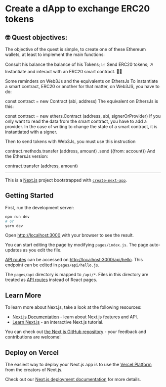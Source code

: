 # Create a dApp to exchange ERC20 tokens
## 🤓 Quest objectives:
The objective of the quest is simple, to create one of these Ethereum wallets, at least to implement the main functions:

Consult his balance the balance of his Tokens; 📈
Send ERC20 tokens; ↗️
Instantiate and interact with an ERC20 smart contract. 👨‍💻

Some reminders on Web3Js and the equivalents on EthersJs
To instantiate a smart contract, ERC20 or another for that matter, on Web3JS, you have to do:

const contract = new Contract (abi, address)
The equivalent on EthersJs is this:

const contract = new ethers.Contract (address, abi, signerOrProvider)
If you only want to read the data from the smart contract, you have to add a provider.
In the case of writing to change the state of a smart contract, it is instantiated with a signer.

Then to send tokens with Web3Js, you must use this instruction

contract.methods.transfer (address, amount) .send ({from: account})
And the EthersJs version:

contract.transfer (address, amount)

----------------------------------------------------------------------------------------------------------
This is a [Next.js](https://nextjs.org/) project bootstrapped with [`create-next-app`](https://github.com/vercel/next.js/tree/canary/packages/create-next-app).

## Getting Started

First, run the development server:

```bash
npm run dev
# or
yarn dev
```

Open [http://localhost:3000](http://localhost:3000) with your browser to see the result.

You can start editing the page by modifying `pages/index.js`. The page auto-updates as you edit the file.

[API routes](https://nextjs.org/docs/api-routes/introduction) can be accessed on [http://localhost:3000/api/hello](http://localhost:3000/api/hello). This endpoint can be edited in `pages/api/hello.js`.

The `pages/api` directory is mapped to `/api/*`. Files in this directory are treated as [API routes](https://nextjs.org/docs/api-routes/introduction) instead of React pages.

## Learn More

To learn more about Next.js, take a look at the following resources:

- [Next.js Documentation](https://nextjs.org/docs) - learn about Next.js features and API.
- [Learn Next.js](https://nextjs.org/learn) - an interactive Next.js tutorial.

You can check out [the Next.js GitHub repository](https://github.com/vercel/next.js/) - your feedback and contributions are welcome!

## Deploy on Vercel

The easiest way to deploy your Next.js app is to use the [Vercel Platform](https://vercel.com/new?utm_medium=default-template&filter=next.js&utm_source=create-next-app&utm_campaign=create-next-app-readme) from the creators of Next.js.

Check out our [Next.js deployment documentation](https://nextjs.org/docs/deployment) for more details.
